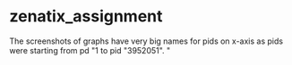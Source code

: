 # zenatix_assignment

The screenshots of graphs have very big names for pids on x-axis as pids were starting from pd "1 to pid "3952051". "
